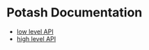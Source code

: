 # Potash Documentation

* [low level API](./low_level/index.md)
* [high level API](./high_level/index.md)
